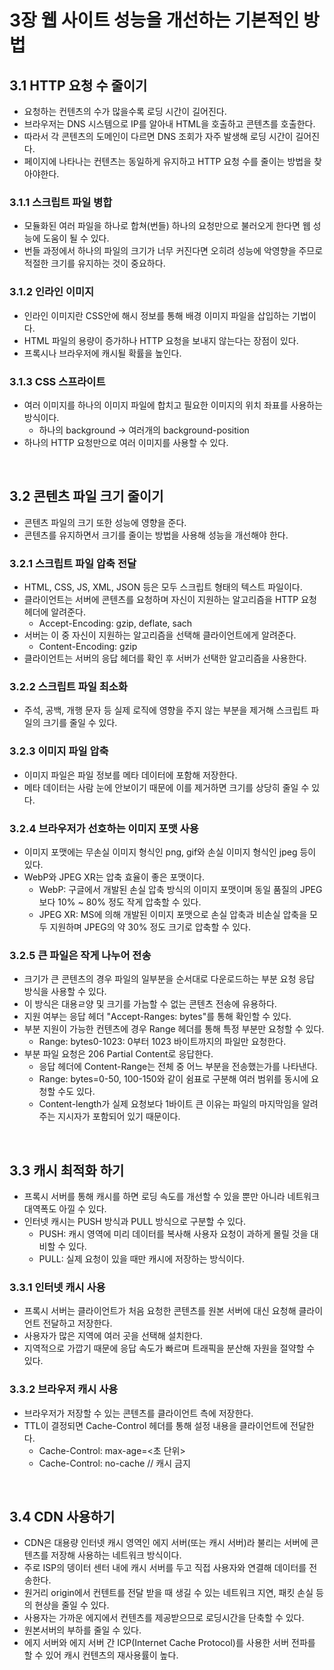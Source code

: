 # 3장 웹 사이트 성능을 개선하는 기본적인 방법

## 3.1 HTTP 요청 수 줄이기

- 요청하는 컨텐츠의 수가 많을수록 로딩 시간이 길어진다.
- 브라우저는 DNS 시스템으로 IP를 알아내 HTML을 호출하고 콘텐츠를 호출한다.
- 따라서 각 콘텐츠의 도메인이 다르면 DNS 조회가 자주 발생해 로딩 시간이 길어진다.
- 페이지에 나타나는 컨텐츠는 동일하게 유지하고 HTTP 요청 수를 줄이는 방법을 찾아야한다.

### 3.1.1 스크립트 파일 병합

- 모듈화된 여러 파일을 하나로 합쳐(번들) 하나의 요청만으로 불러오게 한다면 웹 성능에 도움이 될 수 있다.
- 번들 과정에서 하나의 파일의 크기가 너무 커진다면 오히려 성능에 악영향을 주므로 적절한 크기를 유지하는 것이 중요하다.

### 3.1.2 인라인 이미지

- 인라인 이미지란 CSS안에 해시 정보를 통해 배경 이미지 파일을 삽입하는 기법이다.
- HTML 파일의 용량이 증가하나 HTTP 요청을 보내지 않는다는 장점이 있다.
- 프록시나 브라우저에 캐시될 확률을 높인다.

### 3.1.3 CSS 스프라이트

- 여러 이미지를 하나의 이미지 파일에 합치고 필요한 이미지의 위치 좌표를 사용하는 방식이다.
  - 하나의 background -> 여러개의 background-position
- 하나의 HTTP 요청만으로 여러 이미지를 사용할 수 있다.

<br>

## 3.2 콘텐츠 파일 크기 줄이기

- 콘텐츠 파일의 크기 또한 성능에 영향을 준다.
- 콘텐츠를 유지하면서 크기를 줄이는 방법을 사용해 성능을 개선해야 한다.

### 3.2.1 스크립트 파일 압축 전달

- HTML, CSS, JS, XML, JSON 등은 모두 스크립트 형태의 텍스트 파일이다.
- 클라이언트는 서버에 콘텐츠를 요청하며 자신이 지원하는 알고리즘을 HTTP 요청 헤더에 알려준다.
  - Accept-Encoding: gzip, deflate, sach
- 서버는 이 중 자신이 지원하는 알고리즘을 선택해 클라이언트에게 알려준다.
  - Content-Encoding: gzip
- 클라이언트는 서버의 응답 헤더를 확인 후 서버가 선택한 알고리즘을 사용한다.

### 3.2.2 스크립트 파일 최소화

- 주석, 공백, 개행 문자 등 실제 로직에 영향을 주지 않는 부분을 제거해 스크립트 파일의 크기를 줄일 수 있다.

### 3.2.3 이미지 파일 압축

- 이미지 파일은 파일 정보를 메타 데이터에 포함해 저장한다.
- 메타 데이터는 사람 눈에 안보이기 때문에 이를 제거하면 크기를 상당히 줄일 수 있다.

### 3.2.4 브라우저가 선호하는 이미지 포맷 사용

- 이미지 포맷에는 무손실 이미지 형식인 png, gif와 손실 이미지 형식인 jpeg 등이 있다.
- WebP와 JPEG XR는 압축 효율이 좋은 포맷이다.
  - WebP: 구글에서 개발된 손실 압축 방식의 이미지 포맷이며 동일 품질의 JPEG 보다 10% ~ 80% 정도 작게 압축할 수 있다.
  - JPEG XR: MS에 의해 개발된 이미지 포맷으로 손실 압축과 비손실 압축을 모두 지원하며 JPEG의 약 30% 정도 크기로 압축할 수 있다.

### 3.2.5 큰 파일은 작게 나누어 전송

- 크기가 큰 콘텐츠의 경우 파일의 일부분을 순서대로 다운로드하는 부분 요청 응답 방식을 사용할 수 있다.
- 이 방식은 대용ㄹ양 및 크기를 가늠할 수 없는 콘텐츠 전송에 유용하다.
- 지원 여부는 응답 헤더 "Accept-Ranges: bytes"를 통해 확인할 수 있다.
- 부분 지원이 가능한 컨텐츠에 경우 Range 헤더를 통해 특정 부분만 요청할 수 있다.
  - Range: bytes0-1023: 0부터 1023 바이트까지의 파일만 요청한다.
- 부분 파일 요청은 206 Partial Content로 응답한다.
  - 응답 헤더에 Content-Range는 전체 중 어느 부분을 전송했는가를 나타낸다.
  - Range: bytes=0-50, 100-150와 같이 쉼표로 구분해 여러 범위를 동시에 요청할 수도 있다.
  - Content-length가 실제 요청보다 1바이트 큰 이유는 파일의 마지막임을 알려주는 지시자가 포함되어 있기 때문이다.

<br>

## 3.3 캐시 최적화 하기

- 프록시 서버를 통해 캐시를 하면 로딩 속도를 개선할 수 있을 뿐만 아니라 네트워크 대역폭도 아낄 수 있다.
- 인터넷 캐시는 PUSH 방식과 PULL 방식으로 구분할 수 있다.
  - PUSH: 캐시 영역에 미리 데이터를 복사해 사용자 요청이 과하게 몰릴 것을 대비할 수 있다.
  - PULL: 실제 요청이 있을 때만 캐시에 저장하는 방식이다.

### 3.3.1 인터넷 캐시 사용

- 프록시 서버는 클라이언트가 처음 요청한 콘텐츠를 원본 서버에 대신 요청해 클라이언트 전달하고 저장한다.
- 사용자가 많은 지역에 여러 곳을 선택해 설치한다.
- 지역적으로 가깝기 때문에 응답 속도가 빠르며 트래픽을 분산해 자원을 절약할 수 있다.

### 3.3.2 브라우저 캐시 사용

- 브라우저가 저장할 수 있는 콘텐츠를 클라이언트 측에 저장한다.
- TTL이 결정되면 Cache-Control 헤더를 통해 설정 내용을 클라이언트에 전달한다.
  - Cache-Control: max-age=<초 단위>
  - Cache-Control: no-cache // 캐시 금지

<br>

## 3.4 CDN 사용하기

- CDN은 대용량 인터넷 캐시 영역인 에지 서버(또는 캐시 서버)라 불리는 서버에 콘텐츠를 저장해 사용하는 네트워크 방식이다.
- 주로 ISP의 뎅이터 센터 내에 캐시 서버를 두고 직접 사용자와 연결해 데이터를 전송한다.
- 원거리 origin에서 컨텐트를 전달 받을 때 생길 수 있는 네트워크 지연, 패킷 손실 등의 현상을 줄일 수 있다.
- 사용자는 가까운 에지에서 컨텐츠를 제공받으므로 로딩시간을 단축할 수 있다.
- 원본서버의 부하를 줄일 수 있다.
- 에지 서버와 에지 서버 간 ICP(Internet Cache Protocol)를 사용한 서버 전파를 할 수 있어 캐시 컨텐츠의 재사용률이 높다.
